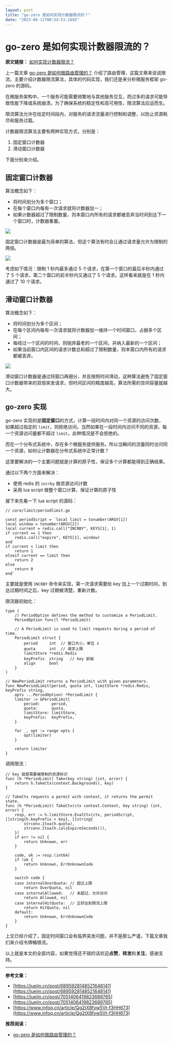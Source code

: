 ```yaml
---
layout: post
title: "go-zero 是如何实现计数器限流的？"
date: "2023-08-11T00:54:53.289Z"
---
```

go-zero 是如何实现计数器限流的？
====================

**原文链接：** [如何实现计数器限流？](https://mp.weixin.qq.com/s/CTemkZ2aKPCPTuQiDJri0Q)

上一篇文章 [go-zero 是如何做路由管理的？](https://mp.weixin.qq.com/s/uTJ1En-BXiLvH45xx0eFsA) 介绍了路由管理，这篇文章来说说限流，主要介绍计数器限流算法，具体的代码实现，我们还是来分析微服务框架 go-zero 的源码。

在微服务架构中，一个服务可能需要频繁地与其他服务交互，而过多的请求可能导致性能下降或系统崩溃。为了确保系统的稳定性和高可用性，限流算法应运而生。

限流算法允许在给定时间段内，对服务的请求流量进行控制和调整，以防止资源耗尽和服务过载。

计数器限流算法主要有两种实现方式，分别是：

1.  固定窗口计数器
2.  滑动窗口计数器

下面分别来介绍。

固定窗口计数器
-------

算法概念如下：

*   将时间划分为多个窗口；
*   在每个窗口内每有一次请求就将计数器加一；
*   如果计数器超过了限制数量，则本窗口内所有的请求都被丢弃当时间到达下一个窗口时，计数器重置。

![](https://cdn.jsdelivr.net/gh/yongxinz/picb@main/data/periodlimit1.png)

固定窗口计数器是最为简单的算法，但这个算法有时会让通过请求量允许为限制的两倍。

![](https://cdn.jsdelivr.net/gh/yongxinz/picb@main/data/periodlimit2.png)

考虑如下情况：限制 1 秒内最多通过 5 个请求，在第一个窗口的最后半秒内通过了 5 个请求，第二个窗口的前半秒内又通过了 5 个请求。这样看来就是在 1 秒内通过了 10 个请求。

滑动窗口计数器
-------

算法概念如下：

*   将时间划分为多个区间；
*   在每个区间内每有一次请求就将计数器加一维持一个时间窗口，占据多个区间；
*   每经过一个区间的时间，则抛弃最老的一个区间，并纳入最新的一个区间；
*   如果当前窗口内区间的请求计数总和超过了限制数量，则本窗口内所有的请求都被丢弃。

![](https://cdn.jsdelivr.net/gh/yongxinz/picb@main/data/periodlimit3.png)

滑动窗口计数器是通过将窗口再细分，并且按照时间滑动，这种算法避免了固定窗口计数器带来的双倍突发请求，但时间区间的精度越高，算法所需的空间容量就越大。

go-zero 实现
----------

go-zero 实现的是**固定窗口**的方式，计算一段时间内对同一个资源的访问次数，如果超过指定的 `limit`，则拒绝访问。当然如果在一段时间内访问不同的资源，每一个资源访问量都不超过 `limit`，此种情况是不会拒绝的。

而在一个分布式系统中，存在多个微服务提供服务。所以当瞬间的流量同时访问同一个资源，如何让计数器在分布式系统中正常计数？

这里要解决的一个主要问题就是计算的原子性，保证多个计算都能得到正确结果。

通过以下两个方面来解决：

*   使用 redis 的 `incrby` 做资源访问计数
*   采用 lua script 做整个窗口计算，保证计算的原子性

接下来先看一下 lua script 的源码：

    // core/limit/periodlimit.go
    
    const periodScript = `local limit = tonumber(ARGV[1])
    local window = tonumber(ARGV[2])
    local current = redis.call("INCRBY", KEYS[1], 1)
    if current == 1 then
        redis.call("expire", KEYS[1], window)
    end
    if current < limit then
        return 1
    elseif current == limit then
        return 2
    else
        return 0
    end`
    

主要就是使用 `INCRBY` 命令来实现，第一次请求需要给 key 加上一个过期时间，到达过期时间之后，key 过期被清楚，重新计数。

限流器初始化：

    type (
        // PeriodOption defines the method to customize a PeriodLimit.
        PeriodOption func(l *PeriodLimit)
    
        // A PeriodLimit is used to limit requests during a period of time.
        PeriodLimit struct {
            period     int  // 窗口大小，单位 s
            quota      int  // 请求上限
            limitStore *redis.Redis
            keyPrefix  string   // key 前缀
            align      bool
        }
    )
    
    // NewPeriodLimit returns a PeriodLimit with given parameters.
    func NewPeriodLimit(period, quota int, limitStore *redis.Redis, keyPrefix string,
        opts ...PeriodOption) *PeriodLimit {
        limiter := &PeriodLimit{
            period:     period,
            quota:      quota,
            limitStore: limitStore,
            keyPrefix:  keyPrefix,
        }
    
        for _, opt := range opts {
            opt(limiter)
        }
    
        return limiter
    }
    

调用限流：

    // key 就是需要被限制的资源标识
    func (h *PeriodLimit) Take(key string) (int, error) {
        return h.TakeCtx(context.Background(), key)
    }
    
    // TakeCtx requests a permit with context, it returns the permit state.
    func (h *PeriodLimit) TakeCtx(ctx context.Context, key string) (int, error) {
        resp, err := h.limitStore.EvalCtx(ctx, periodScript, []string{h.keyPrefix + key}, []string{
            strconv.Itoa(h.quota),
            strconv.Itoa(h.calcExpireSeconds()),
        })
        if err != nil {
            return Unknown, err
        }
    
        code, ok := resp.(int64)
        if !ok {
            return Unknown, ErrUnknownCode
        }
    
        switch code {
        case internalOverQuota: // 超过上限
            return OverQuota, nil
        case internalAllowed:   // 未超过，允许访问
            return Allowed, nil
        case internalHitQuota:  // 正好达到限流上限
            return HitQuota, nil
        default:
            return Unknown, ErrUnknownCode
        }
    }
    

上文已经介绍了，固定时间窗口会有临界突发问题，并不是那么严谨，下篇文章我们来介绍令牌桶限流。

以上就是本文的全部内容，如果觉得还不错的话欢迎**点赞**，**转发**和**关注**，感谢支持。

* * *

**参考文章：**

*   [https://juejin.cn/post/6895928148521648141](https://juejin.cn/post/6895928148521648141)
*   [https://juejin.cn/post/7051406419823689765](https://juejin.cn/post/7051406419823689765)
*   [https://www.infoq.cn/article/Qg2tX8fyw5Vt-f3HH673](https://www.infoq.cn/article/Qg2tX8fyw5Vt-f3HH673)

**推荐阅读：**

*   [go-zero 是如何做路由管理的？](https://mp.weixin.qq.com/s/uTJ1En-BXiLvH45xx0eFsA)